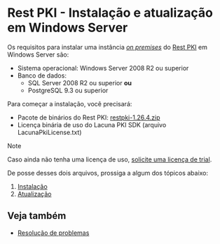 ﻿# Rest PKI - Instalação e atualização em Windows Server

Os requisitos para instalar uma instância [*on premises*](../index.md) do [Rest PKI](../../index.md) em Windows Server são:

* Sistema operacional: Windows Server 2008 R2 ou superior
* Banco de dados:
  * SQL Server 2008 R2 ou superior **ou**
  * PostgreSQL 9.3 ou superior

Para começar a instalação, você precisará:

* Pacote de binários do Rest PKI: [restpki-1.26.4.zip](https://cdn.lacunasoftware.com/restpki/restpki-1.26.4.zip)
* Licença binária de uso do Lacuna PKI SDK (arquivo LacunaPkiLicense.txt)

> [!NOTE]
> Caso ainda não tenha uma licença de uso, [solicite uma licença de trial](https://www.lacunasoftware.com/pt/home/purchase).

De posse desses dois arquivos, prossiga a algum dos tópicos abaixo:

1. [Instalação](install/index.md)
1. [Atualização](update.md)

## Veja também

* [Resolução de problemas](troubleshoot/index.md)
